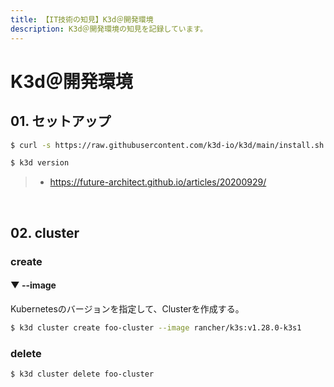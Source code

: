 ```yaml
---
title: 【IT技術の知見】K3d＠開発環境
description: K3d＠開発環境の知見を記録しています。
---
```


# K3d＠開発環境

## 01. セットアップ

```bash
$ curl -s https://raw.githubusercontent.com/k3d-io/k3d/main/install.sh | sh

$ k3d version
```

> - https://future-architect.github.io/articles/20200929/

<br>

## 02. cluster

### create

#### ▼ --image

Kubernetesのバージョンを指定して、Clusterを作成する。

```bash
$ k3d cluster create foo-cluster --image rancher/k3s:v1.28.0-k3s1
```

### delete

```bash
$ k3d cluster delete foo-cluster
```

<br>

